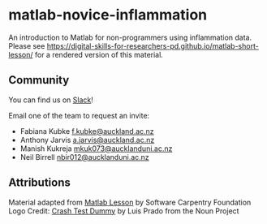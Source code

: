matlab-novice-inflammation
==========================

An introduction to Matlab for non-programmers using inflammation data.  
Please see <https://digital-skills-for-researchers-pd.github.io/matlab-short-lesson/> for a rendered version of this material.


## Community

You can find us on [Slack](https://digital-skills-2017.slack.com/)!

Email one of the team to request an invite:

- Fabiana Kubke [f.kubke@auckland.ac.nz](mailto:"f.kubke@auckland.ac.nz")
- Anthony Jarvis [a.jarvis@auckland.ac.nz](mailto:"a.jarvis@auckland.ac.nz")
- Manish Kukreja [mkuk073@aucklanduni.ac.nz](mailto:"mkuk073@aucklanduni.ac.nz")
- Neil Birrell [nbir012@aucklanduni.ac.nz](mailto:"nbir012@aucklanduni.ac.nz")



## Attributions

Material adapted from [Matlab Lesson](https://github.com/swcarpentry/matlab-novice-inflammation) by Software Carpentry Foundation  
Logo Credit: [Crash Test Dummy](https://thenounproject.com/term/crash-test-dummy/4954/) by Luis Prado from the Noun Project
